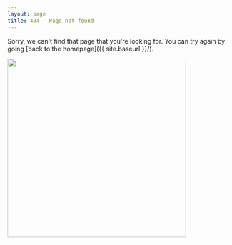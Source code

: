 ```yaml
---
layout: page
title: 404 - Page not found
---
```


Sorry, we can't find that page that you're looking for. You can try again by going [back to the homepage]({{ site.baseurl }}/).

<a href="{{ site.baseurl }}/">
<img src="{{ site.baseurl }}/images/404.gif" style="width: 400px;">
</a>
